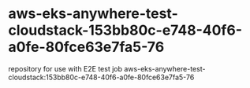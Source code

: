 # aws-eks-anywhere-test-cloudstack-153bb80c-e748-40f6-a0fe-80fce63e7fa5-76
repository for use with E2E test job aws-eks-anywhere-test-cloudstack:153bb80c-e748-40f6-a0fe-80fce63e7fa5-76
